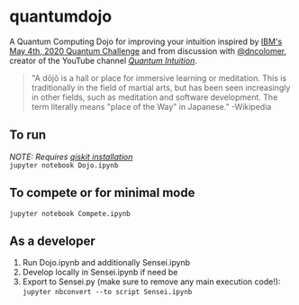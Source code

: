 # quantumdojo
A Quantum Computing Dojo for improving your intuition inspired by [IBM's May 4th, 2020 Quantum Challenge](https://github.com/qiskit-community/may4_challenge) and from discussion with [@dncolomer](https://github.com/dncolomer), creator of the YouTube channel _[Quantum Intuition](https://www.youtube.com/channel/UC-2knDbf4kzT3uzWo7iTJyw)_.

> "A dōjō is a hall or place for immersive learning or meditation. This is traditionally in the field of martial arts, but has been seen increasingly in other fields, such as meditation and software development. The term literally means "place of the Way" in Japanese." -Wikipedia

## To run
_NOTE: Requires [qiskit installation](https://qiskit.org/documentation/install.html)_   
`jupyter notebook Dojo.ipynb`

## To compete or for minimal mode
`jupyter notebook Compete.ipynb`

## As a developer
1. Run Dojo.ipynb and additionally Sensei.ipynb
2. Develop locally in Sensei.ipynb if need be 
3. Export to Sensei.py (make sure to remove any main execution code!):
   `jupyter nbconvert --to script Sensei.ipynb`

